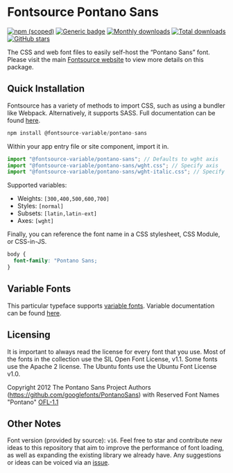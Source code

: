 # Fontsource Pontano Sans

[![npm (scoped)](https://img.shields.io/npm/v/@fontsource/pontano-sans?color=brightgreen)](https://www.npmjs.com/package/@fontsource/pontano-sans) [![Generic badge](https://img.shields.io/badge/fontsource-passing-brightgreen)](https://github.com/fontsource/fontsource) [![Monthly downloads](https://badgen.net/npm/dm/@fontsource/pontano-sans)](https://github.com/fontsource/fontsource) [![Total downloads](https://badgen.net/npm/dt/@fontsource/pontano-sans)](https://github.com/fontsource/fontsource) [![GitHub stars](https://img.shields.io/github/stars/fontsource/fontsource.svg?style=social&label=Star)](https://github.com/fontsource/fontsource/stargazers)

The CSS and web font files to easily self-host the “Pontano Sans” font. Please visit the main [Fontsource website](https://fontsource.org/fonts/pontano-sans) to view more details on this package.

## Quick Installation

Fontsource has a variety of methods to import CSS, such as using a bundler like Webpack. Alternatively, it supports SASS. Full documentation can be found [here](https://beta.fontsource.org/docs/getting-started/introduction).

```javascript
npm install @fontsource-variable/pontano-sans
```

Within your app entry file or site component, import it in.

```javascript
import "@fontsource-variable/pontano-sans"; // Defaults to wght axis
import "@fontsource-variable/pontano-sans/wght.css"; // Specify axis
import "@fontsource-variable/pontano-sans/wght-italic.css"; // Specify axis and style

```

Supported variables:
- Weights: `[300,400,500,600,700]`
- Styles: `[normal]`
- Subsets: `[latin,latin-ext]`
- Axes: `[wght]`

Finally, you can reference the font name in a CSS stylesheet, CSS Module, or CSS-in-JS.

```css
body {
  font-family: "Pontano Sans;
}
```

## Variable Fonts

This particular typeface supports [variable fonts](https://developer.mozilla.org/en-US/docs/Web/CSS/CSS_Fonts/Variable_Fonts_Guide).
Variable documentation can be found [here](https://fontsource.org/docs/variable-fonts).

## Licensing
It is important to always read the license for every font that you use.
Most of the fonts in the collection use the SIL Open Font License, v1.1. Some fonts use the Apache 2 license. The Ubuntu fonts use the Ubuntu Font License v1.0.

Copyright 2012 The Pontano Sans Project Authors (https://github.com/googlefonts/PontanoSans) with Reserved Font Names "Pontano"
[OFL-1.1](http://scripts.sil.org/OFL)

## Other Notes
Font version (provided by source): `v16`.
Feel free to star and contribute new ideas to this repository that aim to improve the performance of font loading, as well as expanding the existing library we already have. Any suggestions or ideas can be voiced via an [issue](https://github.com/fontsource/fontsource/issues).